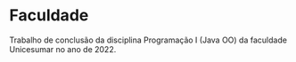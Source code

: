 # Faculdade
Trabalho de conclusão da disciplina Programação I (Java OO) da faculdade Unicesumar no ano de 2022.
